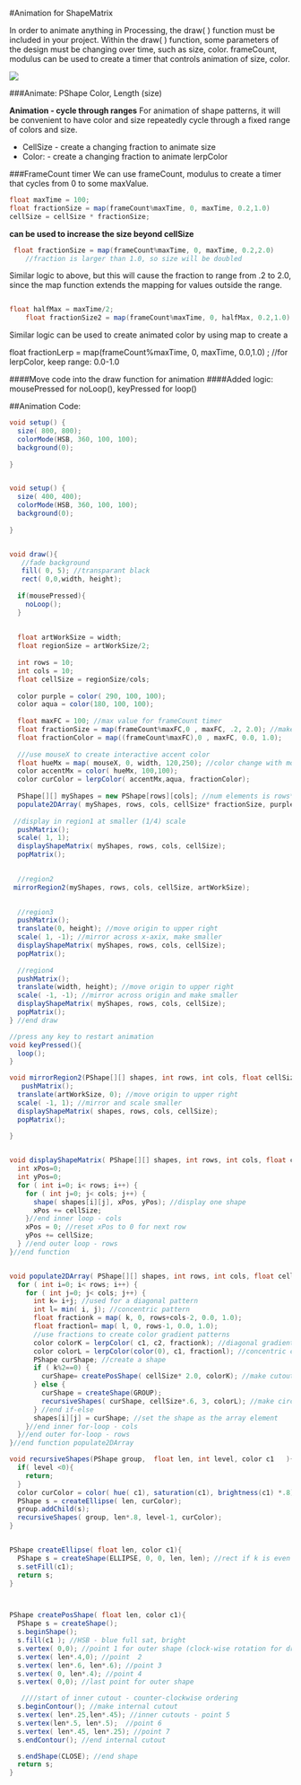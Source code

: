 #Animation for ShapeMatrix

In order to animate anything in Processing, the draw( ) function must be included in your project.  Within the draw( ) function, some parameters of the design must be changing over time, such as size, color.  frameCount, modulus can be used to create a timer that controls animation of size, color.

![](http://g.recordit.co/xk85GSXft5.gif)

###Animate: PShape Color, Length (size)

**Animation - cycle through ranges**
For animation of shape patterns, it will be convenient to have color and size repeatedly cycle through a fixed range of colors and size. 

- CellSize - create a changing fraction to animate size 
- Color: - create a changing fraction to animate lerpColor

###FrameCount timer
We can use frameCount, modulus to create a timer that cycles from 0 to some maxValue.

```java
float maxTime = 100;
float fractionSize = map(frameCount%maxTime, 0, maxTime, 0.2,1.0)
cellSize = cellSize * fractionSize;
```
**can be used to increase the size beyond cellSize**

```java
 float fractionSize = map(frameCount%maxTime, 0, maxTime, 0.2,2.0) 
    //fraction is larger than 1.0, so size will be doubled
```
Similar logic to above, but this will cause the fraction to range from .2 to 2.0, since the map function extends the mapping for values outside the range. 

```java

float halfMax = maxTime/2;
    float fractionSize2 = map(frameCount%maxTime, 0, halfMax, 0.2,1.0)
```

Similar logic can be used to create animated color by using map to create a 

float fractionLerp = map(frameCount%maxTime, 0, maxTime, 0.0,1.0) ;  //for lerpColor, keep range: 0.0-1.0



####Move code into the draw function for animation
####Added logic: mousePressed for noLoop(), keyPressed for loop()

##Animation Code:

```java
void setup() {
  size( 800, 800);
  colorMode(HSB, 360, 100, 100);
  background(0);
  
}


void setup() {
  size( 400, 400);
  colorMode(HSB, 360, 100, 100);
  background(0);
  
}


void draw(){
   //fade background 
   fill( 0, 5); //transparant black
   rect( 0,0,width, height);
  
  if(mousePressed){
    noLoop();
  }
  
  
  float artWorkSize = width;
  float regionSize = artWorkSize/2;
  
  int rows = 10;
  int cols = 10;
  float cellSize = regionSize/cols;
  
  color purple = color( 290, 100, 100);
  color aqua = color(180, 100, 100);
  
  float maxFC = 100; //max value for frameCount timer
  float fractionSize = map(frameCount%maxFC,0 , maxFC, .2, 2.0); //makes larger 
  float fractionColor = map((frameCount%maxFC),0 , maxFC, 0.0, 1.0);
  
  ///use mouseX to create interactive accent color
  float hueMx = map( mouseX, 0, width, 120,250); //color change with mouseX movement
  color accentMx = color( hueMx, 100,100);
  color curColor = lerpColor( accentMx,aqua, fractionColor);
 
  PShape[][] myShapes = new PShape[rows][cols]; //num elements is rows*cols
  populate2DArray( myShapes, rows, cols, cellSize* fractionSize, purple, curColor);
 
 //display in region1 at smaller (1/4) scale
  pushMatrix();
  scale( 1, 1);
  displayShapeMatrix( myShapes, rows, cols, cellSize);
  popMatrix();
  

  //region2
 mirrorRegion2(myShapes, rows, cols, cellSize, artWorkSize);    
  

  //region3
  pushMatrix();
  translate(0, height); //move origin to upper right
  scale( 1, -1); //mirror across x-axix, make smaller
  displayShapeMatrix( myShapes, rows, cols, cellSize);
  popMatrix();
  
  //region4
  pushMatrix();
  translate(width, height); //move origin to upper right
  scale( -1, -1); //mirror across origin and make smaller
  displayShapeMatrix( myShapes, rows, cols, cellSize);
  popMatrix();
} //end draw

//press any key to restart animation
void keyPressed(){
  loop();
}

void mirrorRegion2(PShape[][] shapes, int rows, int cols, float cellSize, float artWorkSize  ){
   pushMatrix();
  translate(artWorkSize, 0); //move origin to upper right
  scale( -1, 1); //mirror and scale smaller 
  displayShapeMatrix( shapes, rows, cols, cellSize);
  popMatrix();
  
}


void displayShapeMatrix( PShape[][] shapes, int rows, int cols, float cellSize ) {
  int xPos=0;
  int yPos=0;
  for ( int i=0; i< rows; i++) {
    for ( int j=0; j< cols; j++) {
      shape( shapes[i][j], xPos, yPos); //display one shape
      xPos += cellSize;
    }//end inner loop - cols
    xPos = 0; //reset xPos to 0 for next row
    yPos += cellSize;
  } //end outer loop - rows
}//end function


void populate2DArray( PShape[][] shapes, int rows, int cols, float cellSize, color c1, color c2 ) {
  for ( int i=0; i< rows; i++) {
    for ( int j=0; j< cols; j++) {
      int k= i+j; //used for a diagonal pattern
      int l= min( i, j); //concentric pattern
      float fractionk = map( k, 0, rows+cols-2, 0.0, 1.0);
      float fractionl= map( l, 0, rows-1, 0.0, 1.0);
      //use fractions to create color gradient patterns
      color colorK = lerpColor( c1, c2, fractionk); //diagonal gradient
      color colorL = lerpColor(color(0), c1, fractionl); //concentric color
      PShape curShape; //create a shape
      if ( k%2==0) {
        curShape= createPosShape( cellSize* 2.0, colorK); //make cutout shape larger
      } else {
        curShape = createShape(GROUP);
        recursiveShapes( curShape, cellSize*.6, 3, colorL); //make circles smaller
      } //end if-else
      shapes[i][j] = curShape; //set the shape as the array element
    }//end inner for-loop - cols
  }//end outer for-loop - rows
}//end function populate2DArray

void recursiveShapes(PShape group,  float len, int level, color c1   ){
  if( level <0){
    return;
  }
  color curColor = color( hue( c1), saturation(c1), brightness(c1) *.8);
  PShape s = createEllipse( len, curColor);
  group.addChild(s);
  recursiveShapes( group, len*.8, level-1, curColor);
}


PShape createEllipse( float len, color c1){
  PShape s = createShape(ELLIPSE, 0, 0, len, len); //rect if k is even
  s.setFill(c1);
  return s;
}



PShape createPosShape( float len, color c1){
  PShape s = createShape();
  s.beginShape();
  s.fill(c1 ); //HSB - blue full sat, bright
  s.vertex( 0,0); //point 1 for outer shape (clock-wise rotation for drawing points)
  s.vertex( len*.4,0); //point  2
  s.vertex( len*.6, len*.6); //point 3
  s.vertex( 0, len*.4); //point 4
  s.vertex( 0,0); //last point for outer shape

   ////start of inner cutout - counter-clockwise ordering
  s.beginContour(); //make internal cutout 
  s.vertex( len*.25,len*.45); //inner cutouts - point 5
  s.vertex(len*.5, len*.5);  //point 6
  s.vertex( len*.45, len*.25); //point 7
  s.endContour(); //end internal cutout

  s.endShape(CLOSE); //end shape
  return s; 
}
```




